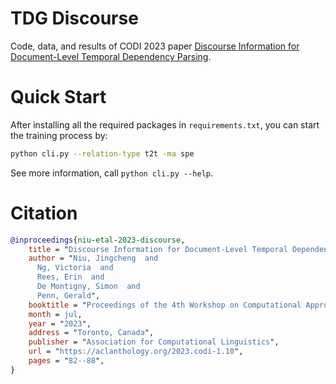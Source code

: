 # TDG Discourse
Code, data, and results of CODI 2023 paper [Discourse Information for Document-Level Temporal Dependency Parsing](https://aclanthology.org/2023.codi-1.10/).

# Quick Start
After installing all the required packages in `requirements.txt`, you can start the training process by:
```sh
python cli.py --relation-type t2t -ma spe
```

See more information, call `python cli.py --help`.

# Citation
```BibTeX
@inproceedings{niu-etal-2023-discourse,
    title = "Discourse Information for Document-Level Temporal Dependency Parsing",
    author = "Niu, Jingcheng  and
      Ng, Victoria  and
      Rees, Erin  and
      De Montigny, Simon  and
      Penn, Gerald",
    booktitle = "Proceedings of the 4th Workshop on Computational Approaches to Discourse (CODI 2023)",
    month = jul,
    year = "2023",
    address = "Toronto, Canada",
    publisher = "Association for Computational Linguistics",
    url = "https://aclanthology.org/2023.codi-1.10",
    pages = "82--88",
}
```
